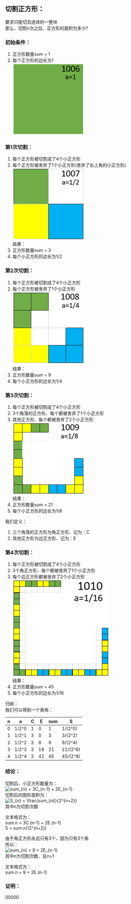 ## 切割正方形：  
要求只能切去连续的一整块  
那么、切割n次之后、正方形的面积为多少?  

### 初始条件：  
1. 正方形数量sum = 1
2. 每个正方形的边长为1  
![photo](images/1006.png)  

### 第1次切割：  
1. 每个正方形被切割成了4个小正方形
2. 每个正方形被舍弃了1个小正方形(舍弃了右上角的小正方形)  
![photo](images/1007.png)  
结果：
3. 正方形数量sum = 3  
4. 每个小正方形的边长为1/2

### 第2次切割：  
1. 每个正方形被切割成了4个小正方形
2. 每个正方形被舍弃了1个小正方形  
![photo](images/1008.png)  
结果：  
1. 正方形数量sum = 9  
2. 每个小正方形的边长为1/4

### 第3次切割：  
1. 每个正方形被切割成了4个小正方形
2. 3个角落的正方形、每个都被舍弃了1个小正方形
3. 其他正方形、每个都被舍弃了2个小正方形  
![photo](images/1009.png)  
结果：  
4. 正方形数量sum = 21
5. 每个小正方形的边长为1/8  

我们定义：
1. 三个角落的正方形为角正方形、记为：C
2. 其他正方形为边正方形、记为：E

### 第4次切割：  
1. 每个正方形被切割成了4个小正方形
2. 3个角正方形、每个都被舍弃了1个小正方形
3. 每个边正方形都被舍弃了2个小正方形  
![photo](images/1010.png)  
结果：  
4. 正方形数量sum = 45
5. 每个小正方形的边长为1/16

归纳：  
我们可以得到一个表格：  

n    |   a   | C  | E  | sum | S 
---- | ----- | -- | -- | --- | --
0    | 1/2^0 | 1  | 0  | 1   | 1/(2^0)
1    | 1/2^1 | 3  | 0  | 3   | 3/(2^2)
2    | 1/2^2 | 3  | 6  | 9   | 9/(2^4)
3    | 1/2^3 | 3  | 18 | 21  | 21/(2^6)
4    | 1/2^4 | 3  | 42 | 45  | 45/(2^8)

### 结论：  
切割后、小正方形数量为：  
<img src="https://latex.codecogs.com/gif.latex?sum_{n}&space;=&space;3C_{n-1}&space;&plus;&space;2E_{n-1}" title="sum_{n} = 3C_{n-1} + 2E_{n-1}" />  
切割后的图形面积为：  
<img src="https://latex.codecogs.com/gif.latex?S_{n}&space;=&space;\frac{sum_{n}}{2^{n&plus;2}}" title="S_{n} = \frac{sum_{n}}{2^{n+2}}" />  
其中n为切割次数  

文本格式为：  
sum.n = 3C.(n-1) + 2E.(n-1)  
S = sum.n/(2^(n+2))  


由于角正方形永远只有3个、因为只有3个角  
所以：  
<img src="https://latex.codecogs.com/gif.latex?sum_{n}&space;=&space;9&space;&plus;&space;2E_{n-1}" title="sum_{n} = 9 + 2E_{n-1}" />  
其中n为切割次数、且n>1  

文本格式为：  
sum.n = 9 + 2E.(n-1)  

### 证明：
00000  
